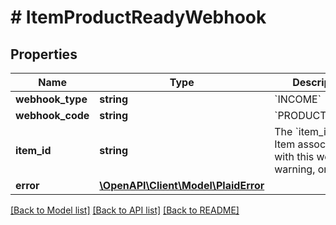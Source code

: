 # # ItemProductReadyWebhook

## Properties

Name | Type | Description | Notes
------------ | ------------- | ------------- | -------------
**webhook_type** | **string** | &#x60;INCOME&#x60; |
**webhook_code** | **string** | &#x60;PRODUCT_READY&#x60; |
**item_id** | **string** | The &#x60;item_id&#x60; of the Item associated with this webhook, warning, or error |
**error** | [**\OpenAPI\Client\Model\PlaidError**](PlaidError.md) |  | [optional]

[[Back to Model list]](../../README.md#models) [[Back to API list]](../../README.md#endpoints) [[Back to README]](../../README.md)
